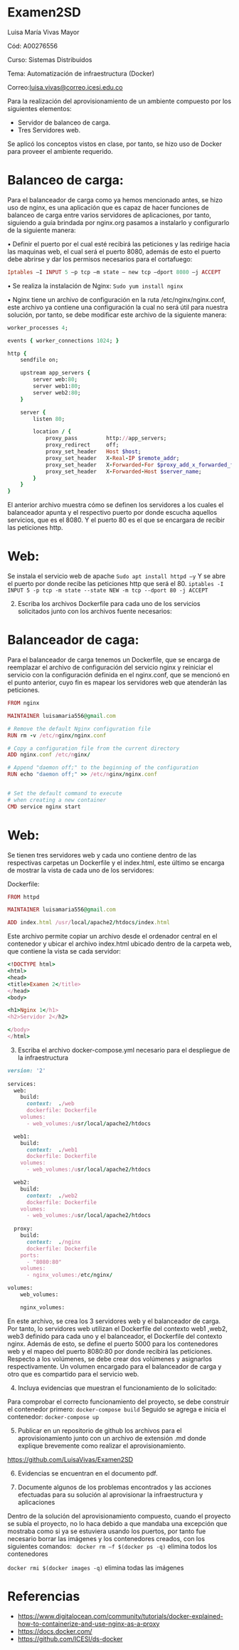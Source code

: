 # Examen2SD

Luisa María Vivas Mayor

Cód: A00276556

Curso: Sistemas Distribuidos

Tema: Automatización de infraestructura (Docker)

Correo:luisa.vivas@correo.icesi.edu.co


Para la realización del aprovisionamiento de un ambiente compuesto por los siguientes elementos:

- Servidor de balanceo de carga.
- Tres Servidores web.

Se aplicó los conceptos vistos en clase, por tanto, se hizo uso de Docker para proveer el ambiente requerido. 

# Balanceo de carga:

Para el balanceador de carga como ya hemos mencionado antes, se hizo uso de nginx, es una aplicación que es capaz de hacer funciones de balanceo de carga entre varios servidores de aplicaciones, por tanto, siguiendo a guía brindada por nginx.org pasamos a instalarlo y configurarlo de la siguiente manera: 

•	Definir el puerto por el cual esté recibirá las peticiones y las redirige hacia las maquinas web, el cual será el puerto 8080, además de esto el puerto debe abrirse y dar los permisos necesarios para el cortafuego: 
```ruby
Iptables –I INPUT 5 –p tcp –m state – new tcp –dport 8080 –j ACCEPT
```

•	Se realiza la instalación de Nginx: 
`
Sudo yum install nginx
`

•	Nginx tiene un archivo de configuración en la ruta /etc/nginx/nginx.conf, este archivo ya contiene una configuración la cual no será útil para nuestra solución, por tanto, se debe modificar este archivo de la siguiente manera:
```ruby
worker_processes 4;

events { worker_connections 1024; }

http {
    sendfile on;

    upstream app_servers {
        server web:80;
        server web1:80;
        server web2:80;
    }

    server {
        listen 80;

        location / {
            proxy_pass         http://app_servers;
            proxy_redirect     off;
            proxy_set_header   Host $host;
            proxy_set_header   X-Real-IP $remote_addr;
            proxy_set_header   X-Forwarded-For $proxy_add_x_forwarded_for;
            proxy_set_header   X-Forwarded-Host $server_name;
        }
    }
}
```

El anterior archivo muestra cómo se definen los servidores a los cuales el balanceador apunta y el respectivo puerto por donde escucha aquellos servicios, que es el 8080. Y el puerto 80 es el que se encargara de recibir las peticiones http.

# Web: 
Se instala el servicio web de apache
`
Sudo apt install httpd –y
`
Y se abre el puerto por donde recibe las peticiones http que será el 80. 
`
iptables -I INPUT 5 -p tcp -m state --state NEW -m tcp --dport 80 -j ACCEPT
`

2.	Escriba los archivos Dockerfile para cada uno de los servicios solicitados junto con los archivos fuente necesarios:

# Balanceador de caga: 

Para el balanceador de carga tenemos un Dockerfile, que se encarga de reemplazar el archivo de configuración del servicio nginx y reiniciar el servicio con la configuración definida en el nginx.conf, que se mencionó en el punto anterior, cuyo fin es mapear los servidores web que atenderán las peticiones.
```ruby
FROM nginx

MAINTAINER luisamaria556@gmail.com

# Remove the default Nginx configuration file
RUN rm -v /etc/nginx/nginx.conf

# Copy a configuration file from the current directory
ADD nginx.conf /etc/nginx/

# Append "daemon off;" to the beginning of the configuration
RUN echo "daemon off;" >> /etc/nginx/nginx.conf


# Set the default command to execute
# when creating a new container
CMD service nginx start
```
# Web: 
Se tienen tres servidores web y cada uno contiene dentro de las respectivas carpetas un Dockerfile y el index.html, este último se encarga de mostrar la vista de cada uno de los servidores: 

Dockerfile: 
```ruby
FROM httpd

MAINTAINER luisamaria556@gmail.com

ADD index.html /usr/local/apache2/htdocs/index.html
```
Este archivo permite copiar un archivo desde el ordenador central en el contenedor y ubicar el archivo index.html ubicado dentro de la carpeta web, que contiene la vista se cada servidor: 
```ruby
<!DOCTYPE html>
<html>
<head>
<title>Examen 2</title>
</head>
<body>

<h1>Nginx 1</h1>
<h2>Servidor 2</h2>

</body>
</html>
```

3.	Escriba el archivo docker-compose.yml necesario para el despliegue de la infraestructura

```ruby
version: '2'
 
services:
  web:
    build:
      context:  ./web
      dockerfile: Dockerfile
    volumes:
      - web_volumes:/usr/local/apache2/htdocs

  web1:
    build:
      context:  ./web1
      dockerfile: Dockerfile
    volumes:
      - web_volumes:/usr/local/apache2/htdocs

  web2:
    build:
      context:  ./web2
      dockerfile: Dockerfile
    volumes:
      - web_volumes:/usr/local/apache2/htdocs
 
  proxy:
    build:
      context:  ./nginx
      dockerfile: Dockerfile
    ports:
      - "8080:80"
    volumes:
      - nginx_volumes:/etc/nginx/

volumes:
    web_volumes:

    nginx_volumes:
```
    
    
En este archivo, se crea los 3 servidores web y el balanceador de carga.  Por tanto, lo servidores web utilizan el Dockerfile del contexto web1 ,web2, web3 definido para cada uno y el balanceador,  el Dockerfile del contexto nginx. Además de esto, se define el puerto 5000 para los contenedores web y el mapeo del puerto 8080:80 por donde recibirá las peticiones. 
Respecto a los volúmenes, se debe crear dos volúmenes y asignarlos respectivamente. Un volumen encargado para el balanceador de carga y otro que es compartido para el servicio web.

4.	Incluya evidencias que muestran el funcionamiento de lo solicitado: 

Para comprobar el correcto funcionamiento del proyecto, se debe construir el contenedor primero:
`
docker-compose build
`
Seguido se agrega e inicia el contenedor: 
`
docker-compose up
`

5. Publicar en un repositorio de github los archivos para el aprovisionamiento junto con un archivo de extensión .md donde explique brevemente como realizar el aprovisionamiento.

https://github.com/LuisaVivas/Examen2SD 


6. Evidencias se encuentran en el documento pdf. 

7. Documente algunos de los problemas encontrados y las acciones efectuadas para su solución al aprovisionar la infraestructura y aplicaciones

Dentro de la solución del aprovisionamiento compuesto, cuando el proyecto se subía el proyecto, no lo haca debido a que mandaba una excepción que mostraba como si ya se estuviera usando los puertos, por tanto fue necesario borrar las imágenes y los contenedores creados, con los siguientes comandos: 
`
docker rm –f $(docker ps -q)` elimina todos los contenedores 

`docker rmi $(docker images -q)` elimina todas las imágenes 



# Referencias 

- https://www.digitalocean.com/community/tutorials/docker-explained-how-to-containerize-and-use-nginx-as-a-proxy
- https://docs.docker.com/
- https://github.com/ICESI/ds-docker




